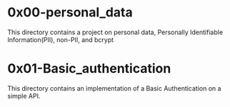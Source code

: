 # 0x00-personal_data
This directory contains a project on personal data, Personally Identifiable Information(PII), non-PII, and bcrypt

# 0x01-Basic_authentication
This directory contains an implementation of a Basic Authentication on a simple API.
